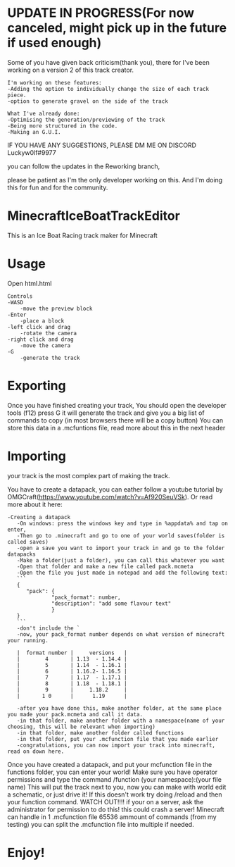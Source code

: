 # UPDATE IN PROGRESS(For now canceled, might pick up in the future if used enough)

Some of you have given back criticism(thank you), there for I've been working on a version 2 of this track creator.

    I'm working on these features: 
    -Adding the option to individually change the size of each track piece. 
    -option to generate gravel on the side of the track

    What I've already done: 
    -Optimising the generation/previewing of the track 
    -Being more structured in the code. 
    -Making an G.U.I.

IF YOU HAVE ANY SUGGESTIONS, PLEASE DM ME ON DISCORD Luckyw0lf#9977

you can follow the updates in the Reworking branch,

please be patient as I'm the only developer working on this. And I'm doing this for fun and for the community.

# MinecraftIceBoatTrackEditor

This is an Ice Boat Racing track maker for Minecraft

# Usage
Open html.html

    Controls
    -WASD
        -move the preview block
    -Enter
        -place a block
    -left click and drag
        -rotate the camera
    -right click and drag
        -move the camera
    -G
        -generate the track

# Exporting
Once you have finished creating your track, You should open the developer tools (f12)
press G it will generate the track and give you a big list of commands to copy (in most browsers there will be a copy button)
You can store this data in a .mcfuntions file, read more about this in the next header

# Importing
 your track is the most complex part of making the track.

You have to create a datapack, you can eather follow a youtube tutorial by OMGCraft(https://www.youtube.com/watch?v=Af920SeuVSk). 
Or read more about it here:
    
    -Creating a datapack
       -On windows: press the windows key and type in %appdata% and tap on enter,
       -Then go to .minecraft and go to one of your world saves(folder is called saves)
       -open a save you want to import your track in and go to the folder datapacks
       -Make a folder(just a folder), you can call this whatever you want
       -Open that folder and make a new file called pack.mcmeta
       -Open the file you just made in notepad and add the following text:
       ```
       {
          "pack": {
                  "pack_format": number,
                  "description": "add some flavour text"
                  }
       }
       ```
       -don't include the `
       -now, your pack_format number depends on what version of minecraft your running.
       
       |  format number |     versions   |
       |        4       | 1.13  - 1.14.4 |
       |        5       | 1.14  - 1.16.1 |
       |        6       | 1.16.2- 1.16.5 |
       |        7       | 1.17  - 1.17.1 |
       |        8       | 1.18  - 1.18.1 |
       |        9       |     1.18.2     |
       |       1 0      |      1.19      |
       
       -after you have done this, make another folder, at the same place you made your pack.mcmeta and call it data.
       -in that folder, make another folder with a namespace(name of your choosing, this will be relevant when importing)
       -in that folder, make another folder called functions
       -in that folder, put your .mcfunction file that you made earlier
       -congratulations, you can now import your track into minecraft, read on down here.

Once you have created a datapack, and put your mcfunction file in the functions folder, you can enter your world!
Make sure you have operator permissions and type the command /function (your namespace):(your file name)
This will put the track next to you, now you can make with world edit a schematic, or just drive it!
If this doesn't work try doing /reload and then your function command. WATCH OUT!!!! if your on a server, ask the administrator for permission to do this! this could crash a server! Minecraft can handle in 1 .mcfunction file 65536 ammount of commands (from my testing) you can split the .mcfunction file into multiple if needed.

# Enjoy!
